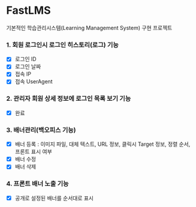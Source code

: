 # FastLMS
기본적인 학습관리시스템(Learning Management System) 구현 프로젝트

### 1. 회원 로그인시 로그인 히스토리(로그) 기능
- [X] 로그인 ID 
- [X] 로그인 날짜
- [X] 접속 IP
- [X] 접속 UserAgent

### 2. 관리자 회원 상세 정보에 로그인 목록 보기 기능
- [X] 완료

### 3. 배너관리(백오피스 기능)
- [X] 배너 등록 : 이미지 파일, 대체 텍스트, URL 정보, 클릭시 Target 정보, 정렬 순서, 프론트 표시 여부
- [X] 배너 수정
- [X] 배너 삭제

### 4. 프론트 배너 노출 기능
- [X] 공개로 설정된 배너를 순서대로 표시
